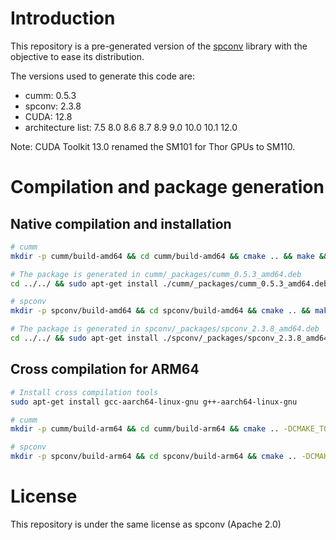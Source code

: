 
# Introduction

This repository is a pre-generated version of the [spconv](https://github.com/traveller59/spconv) library with the objective to ease its distribution.

The versions used to generate this code are:
 - cumm: 0.5.3
 - spconv: 2.3.8
 - CUDA: 12.8
 - architecture list: 7.5 8.0 8.6 8.7 8.9 9.0 10.0 10.1 12.0

Note: CUDA Toolkit 13.0 renamed the SM101 for Thor GPUs to SM110.

# Compilation and package generation

## Native compilation and installation

```bash
# cumm
mkdir -p cumm/build-amd64 && cd cumm/build-amd64 && cmake .. && make && cpack -G DEB

# The package is generated in cumm/_packages/cumm_0.5.3_amd64.deb
cd ../../ && sudo apt-get install ./cumm/_packages/cumm_0.5.3_amd64.deb

# spconv
mkdir -p spconv/build-amd64 && cd spconv/build-amd64 && cmake .. && make -j $(nproc) && cpack -G DEB

# The package is generated in spconv/_packages/spconv_2.3.8_amd64.deb
cd ../../ && sudo apt-get install ./spconv/_packages/spconv_2.3.8_amd64.deb
```

## Cross compilation for ARM64

```bash
# Install cross compilation tools
sudo apt-get install gcc-aarch64-linux-gnu g++-aarch64-linux-gnu

# cumm
mkdir -p cumm/build-arm64 && cd cumm/build-arm64 && cmake .. -DCMAKE_TOOLCHAIN_FILE=../../extras/arm64-toolchain.cmake && make && cpack -G DEB

# spconv
mkdir -p spconv/build-arm64 && cd spconv/build-arm64 && cmake .. -DCMAKE_TOOLCHAIN_FILE=../../extras/arm64-toolchain.cmake && make -j $(nproc) && cpack -G DEB
```

# License

This repository is under the same license as spconv (Apache 2.0)